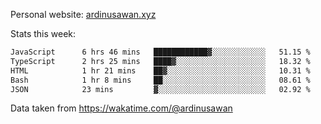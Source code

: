Personal website: [ardinusawan.xyz](https://ardinusawan.xyz)

Stats this week:
<!--START_SECTION:waka-->

```txt
JavaScript      6 hrs 46 mins   ████████████▓░░░░░░░░░░░░   51.15 %
TypeScript      2 hrs 25 mins   ████▓░░░░░░░░░░░░░░░░░░░░   18.32 %
HTML            1 hr 21 mins    ██▓░░░░░░░░░░░░░░░░░░░░░░   10.31 %
Bash            1 hr 8 mins     ██░░░░░░░░░░░░░░░░░░░░░░░   08.61 %
JSON            23 mins         ▓░░░░░░░░░░░░░░░░░░░░░░░░   02.92 %
```

<!--END_SECTION:waka-->
Data taken from https://wakatime.com/@ardinusawan
